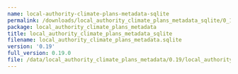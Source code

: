 ```yaml
---
name: local-authority-climate-plans-metadata-sqlite
permalink: /downloads/local_authority_climate_plans_metadata_sqlite/0_19
package: local_authority_climate_plans_metadata
title: local_authority_climate_plans_metadata_sqlite
filename: local_authority_climate_plans_metadata.sqlite
version: '0.19'
full_version: 0.19.0
file: /data/local_authority_climate_plans_metadata/0.19/local_authority_climate_plans_metadata.sqlite
---
```


